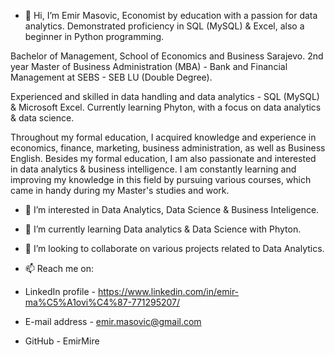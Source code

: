 - 👋 Hi, I’m Emir Masovic,  Economist by education with a passion for data analytics. Demonstrated proficiency in SQL (MySQL) & Excel, also a beginner in Python programming.

Bachelor of Management, School of Economics and Business Sarajevo.
2nd year Master of Business Administration (MBA) - Bank and Financial Management at SEBS - SEB LU (Double Degree).

Experienced and skilled in data handling and data analytics - SQL (MySQL) & Microsoft Excel. Currently learning Phyton, with a focus on data analytics & data science. 

Throughout my formal education, I acquired knowledge and experience in economics, finance, marketing, business administration, as well as Business English. 
Besides my formal education, I am also passionate and interested in data analytics & business intelligence. I am constantly learning and improving my knowledge in this field by pursuing various courses, which came in handy during my Master's studies and work. 

- 👀 I’m interested in Data Analytics, Data Science & Business Inteligence. 
- 🌱 I’m currently learning Data analytics & Data Science with Phyton.
- 💞️ I’m looking to collaborate on various projects related to Data Analytics. 

- 📫 Reach me on:
- LinkedIn profile - https://www.linkedin.com/in/emir-ma%C5%A1ovi%C4%87-771295207/
- E-mail address - emir.masovic@gmail.com
- GitHub - EmirMire

<!---
EmirMire/EmirMire is a ✨ special ✨ repository because its `README.md` (this file) appears on your GitHub profile.
You can click the Preview link to take a look at your changes.
--->
